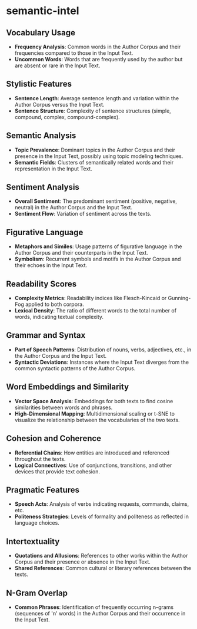 # semantic-intel

## Vocabulary Usage
- **Frequency Analysis**: Common words in the Author Corpus and their frequencies compared to those in the Input Text.
- **Uncommon Words**: Words that are frequently used by the author but are absent or rare in the Input Text.

## Stylistic Features
- **Sentence Length**: Average sentence length and variation within the Author Corpus versus the Input Text.
- **Sentence Structure**: Complexity of sentence structures (simple, compound, complex, compound-complex).

## Semantic Analysis
- **Topic Prevalence**: Dominant topics in the Author Corpus and their presence in the Input Text, possibly using topic modeling techniques.
- **Semantic Fields**: Clusters of semantically related words and their representation in the Input Text.

## Sentiment Analysis
- **Overall Sentiment**: The predominant sentiment (positive, negative, neutral) in the Author Corpus and the Input Text.
- **Sentiment Flow**: Variation of sentiment across the texts.

## Figurative Language
- **Metaphors and Similes**: Usage patterns of figurative language in the Author Corpus and their counterparts in the Input Text.
- **Symbolism**: Recurrent symbols and motifs in the Author Corpus and their echoes in the Input Text.

## Readability Scores
- **Complexity Metrics**: Readability indices like Flesch-Kincaid or Gunning-Fog applied to both corpora.
- **Lexical Density**: The ratio of different words to the total number of words, indicating textual complexity.

## Grammar and Syntax
- **Part of Speech Patterns**: Distribution of nouns, verbs, adjectives, etc., in the Author Corpus and the Input Text.
- **Syntactic Deviations**: Instances where the Input Text diverges from the common syntactic patterns of the Author Corpus.

## Word Embeddings and Similarity
- **Vector Space Analysis**: Embeddings for both texts to find cosine similarities between words and phrases.
- **High-Dimensional Mapping**: Multidimensional scaling or t-SNE to visualize the relationship between the vocabularies of the two texts.

## Cohesion and Coherence
- **Referential Chains**: How entities are introduced and referenced throughout the texts.
- **Logical Connectives**: Use of conjunctions, transitions, and other devices that provide text cohesion.

## Pragmatic Features
- **Speech Acts**: Analysis of verbs indicating requests, commands, claims, etc.
- **Politeness Strategies**: Levels of formality and politeness as reflected in language choices.

## Intertextuality
- **Quotations and Allusions**: References to other works within the Author Corpus and their presence or absence in the Input Text.
- **Shared References**: Common cultural or literary references between the texts.

## N-Gram Overlap
- **Common Phrases**: Identification of frequently occurring n-grams (sequences of 'n' words) in the Author Corpus and their occurrence in the Input Text.